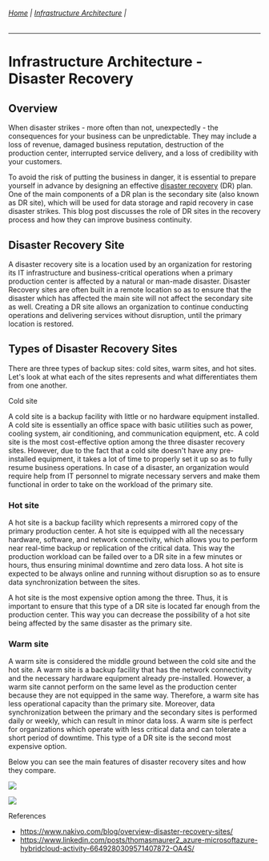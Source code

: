 ###### [Home](https://github.com/RyKaj/Documentation/blob/master/README.md) | [Infrastructure Architecture](https://github.com/RyKaj/Documentation/tree/master/InfrastructureArchitecture/README.md) |
------------

Infrastructure Architecture - Disaster Recovery
=============================================

Overview
--------

When disaster strikes - more often than not, unexpectedly - the
consequences for your business can be unpredictable. They may include a
loss of revenue, damaged business reputation, destruction of the
production center, interrupted service delivery, and a loss of
credibility with your customers.

To avoid the risk of putting the business in danger, it is essential to
prepare yourself in advance by designing an effective [disaster recovery](https://www.nakivo.com/vm-disaster-recovery/) (DR)
plan. One of the main components of a DR plan is the secondary site
(also known as DR site), which will be used for data storage and rapid
recovery in case disaster strikes. This blog post discusses the role of
DR sites in the recovery process and how they can improve business
continuity.

Disaster Recovery Site
----------------------

A disaster recovery site is a location used by an organization for
restoring its IT infrastructure and business-critical operations when a
primary production center is affected by a natural or man-made disaster.
Disaster Recovery sites are often built in a remote location so as to
ensure that the disaster which has affected the main site will not
affect the secondary site as well. Creating a DR site allows an
organization to continue conducting operations and delivering services
without disruption, until the primary location is restored.

Types of Disaster Recovery Sites
--------------------------------

There are three types of backup sites: cold sites, warm sites, and hot
sites. Let's look at what each of the sites represents and what
differentiates them from one another.

Cold site

A cold site is a backup facility with little or no hardware equipment
installed. A cold site is essentially an office space with basic
utilities such as power, cooling system, air conditioning, and
communication equipment, etc. A cold site is the most cost-effective
option among the three disaster recovery sites. However, due to the fact
that a cold site doesn't have any pre-installed equipment, it takes a
lot of time to properly set it up so as to fully resume business
operations. In case of a disaster, an organization would require help
from IT personnel to migrate necessary servers and make them functional
in order to take on the workload of the primary site.

### Hot site

A hot site is a backup facility which represents a mirrored copy of the
primary production center. A hot site is equipped with all the necessary
hardware, software, and network connectivity, which allows you to
perform near real-time backup or replication of the critical data. This
way the production workload can be failed over to a DR site in a few
minutes or hours, thus ensuring minimal downtime and zero data loss. A
hot site is expected to be always online and running without disruption
so as to ensure data synchronization between the sites.

A hot site is the most expensive option among the three. Thus, it is
important to ensure that this type of a DR site is located far enough
from the production center. This way you can decrease the possibility of
a hot site being affected by the same disaster as the primary site.

### Warm site

A warm site is considered the middle ground between the cold site and
the hot site. A warm site is a backup facility that has the network
connectivity and the necessary hardware equipment already pre-installed.
However, a warm site cannot perform on the same level as the production
center because they are not equipped in the same way. Therefore, a warm
site has less operational capacity than the primary site. Moreover, data
synchronization between the primary and the secondary sites is performed
daily or weekly, which can result in minor data loss. A warm site is
perfect for organizations which operate with less critical data and can
tolerate a short period of downtime. This type of a DR site is the
second most expensive option.

Below you can see the main features of disaster recovery sites and how
they compare.

<kbd>![](https://github.com/RyKaj/Documentation/tree/master/InfrastructureArchitecture/attachments/463534690.jpg)

<kbd>![](https://github.com/RyKaj/Documentation/tree/master/InfrastructureArchitecture/attachments/463534691.jpg)

References

-   <https://www.nakivo.com/blog/overview-disaster-recovery-sites/>
-   <https://www.linkedin.com/posts/thomasmaurer2_azure-microsoftazure-hybridcloud-activity-6649280309571407872-OA4S/>



 



